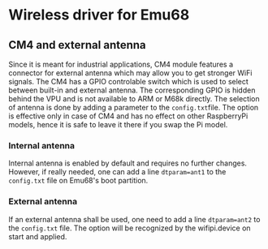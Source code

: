 # Wireless driver for Emu68

## CM4 and external antenna

Since it is meant for industrial applications, CM4 module features a connector for external antenna which may allow you to get stronger WiFi signals. The CM4 has a GPIO controlable switch which is used to select between built-in and external antenna. The corresponding GPIO is hidden behind the VPU and is not available to ARM or M68k directly. The selection of antenna is done by adding a parameter to the ``config.txt``file. The option is effective only in case of CM4 and has no effect on other RaspberryPi models, hence it is safe to leave it there if you swap the Pi model.

### Internal antenna

Internal antenna is enabled by default and requires no further changes. However, if really needed, one can add a line ```dtparam=ant1``` to the ``config.txt`` file on Emu68's boot partition.

### External antenna

If an external antenna shall be used, one need to add a line ```dtparam=ant2``` to the ``config.txt`` file. The option will be recognized by the wifipi.device on start and applied.